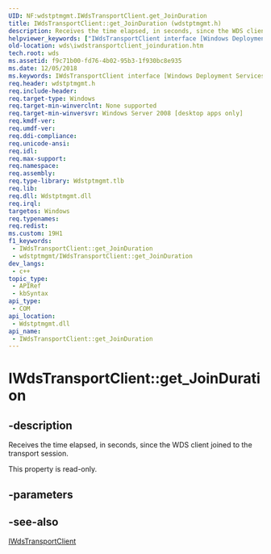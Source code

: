 ```yaml
---
UID: NF:wdstptmgmt.IWdsTransportClient.get_JoinDuration
title: IWdsTransportClient::get_JoinDuration (wdstptmgmt.h)
description: Receives the time elapsed, in seconds, since the WDS client joined to the transport session.
helpviewer_keywords: ["IWdsTransportClient interface [Windows Deployment Services]","JoinDuration property","IWdsTransportClient.JoinDuration","IWdsTransportClient.get_JoinDuration","IWdsTransportClient::JoinDuration","IWdsTransportClient::get_JoinDuration","JoinDuration property [Windows Deployment Services]","JoinDuration property [Windows Deployment Services]","IWdsTransportClient interface","get_JoinDuration","wds.iwdstransportclient_joinduration","wdstptmgmt/IWdsTransportClient::JoinDuration","wdstptmgmt/IWdsTransportClient::get_JoinDuration"]
old-location: wds\iwdstransportclient_joinduration.htm
tech.root: wds
ms.assetid: f9c71b00-fd76-4b02-95b3-1f930bc8e935
ms.date: 12/05/2018
ms.keywords: IWdsTransportClient interface [Windows Deployment Services],JoinDuration property, IWdsTransportClient.JoinDuration, IWdsTransportClient.get_JoinDuration, IWdsTransportClient::JoinDuration, IWdsTransportClient::get_JoinDuration, JoinDuration property [Windows Deployment Services], JoinDuration property [Windows Deployment Services],IWdsTransportClient interface, get_JoinDuration, wds.iwdstransportclient_joinduration, wdstptmgmt/IWdsTransportClient::JoinDuration, wdstptmgmt/IWdsTransportClient::get_JoinDuration
req.header: wdstptmgmt.h
req.include-header: 
req.target-type: Windows
req.target-min-winverclnt: None supported
req.target-min-winversvr: Windows Server 2008 [desktop apps only]
req.kmdf-ver: 
req.umdf-ver: 
req.ddi-compliance: 
req.unicode-ansi: 
req.idl: 
req.max-support: 
req.namespace: 
req.assembly: 
req.type-library: Wdstptmgmt.tlb
req.lib: 
req.dll: Wdstptmgmt.dll
req.irql: 
targetos: Windows
req.typenames: 
req.redist: 
ms.custom: 19H1
f1_keywords:
 - IWdsTransportClient::get_JoinDuration
 - wdstptmgmt/IWdsTransportClient::get_JoinDuration
dev_langs:
 - c++
topic_type:
 - APIRef
 - kbSyntax
api_type:
 - COM
api_location:
 - Wdstptmgmt.dll
api_name:
 - IWdsTransportClient::get_JoinDuration
---
```


# IWdsTransportClient::get_JoinDuration


## -description

Receives the time elapsed, in seconds, since the WDS client joined to the transport session.

This property is read-only.

## -parameters

## -see-also

<a href="/windows/desktop/api/wdstptmgmt/nn-wdstptmgmt-iwdstransportclient">IWdsTransportClient</a>

